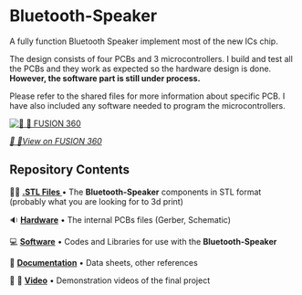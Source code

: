 # Bluetooth-Speaker

A fully function Bluetooth Speaker implement most of the new ICs chip.

The design consists of four PCBs and 3 microcontrollers. I build and test all the PCBs and they work as expected so the hardware design is done. **However, the software part is still under process.**

Please refer to the shared files for more information about specific PCB. I have also included any software needed to program the microcontrollers.



[![🎨 📐 FUSION 360](https://d2t1xqejof9utc.cloudfront.net/screenshots/pics/17f682c999b066592231352874ba1360/large.jpg)](https://a360.co/3uLzq06)



[*🎨 📐View on FUSION 360*](https://a360.co/3uLzq06)

Repository Contents
-------------------

👩‍🚀 **[.STL Files ](STL-Files)** • The **Bluetooth-Speaker** components in STL format (probably what you are looking for to 3d print)

🔉 **[Hardware](Hardware)** • The internal PCBs files (Gerber, Schematic) 

💻 **[Software](Software)** • Codes and Libraries for use with the **Bluetooth-Speaker**

📄 **[Documentation](Documentation)** • Data sheets, other references

🎥 📄 **[Video](Video)** • Demonstration videos of the final project
